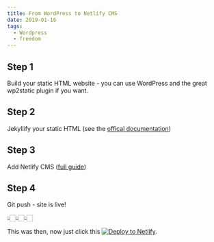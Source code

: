 ```yaml
---
title: From WordPress to Netlify CMS
date: 2019-01-16
tags:
  - Wordpress
  - freedom
---
```

## Step 1

Build your static HTML website - you can use WordPress and the great wp2static plugin if you want.

## Step 2

Jekyllify your static HTML (see the [offical documentation](https://jekyllrb.com/tutorials/convert-site-to-jekyll))

## Step 3

Add Netlify CMS ([full guide](https://www.netlifycms.org/))

## Step 4

Git push - site is live!

👆🏻👆🏻👆🏻

This was then, now just click this <a href="https://app.netlify.com/start/deploy?repository=https://github.com/hankchizljaw/hylia&amp;stack=cms" rel="nofollow"><img src="https://www.netlify.com/img/deploy/button.svg" alt="Deploy to Netlify" data-canonical-src="https://www.netlify.com/img/deploy/button.svg" style="max-width:100%;"></a>.
